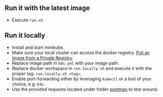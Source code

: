 ## Run it with the latest image
- Execute `run.sh`.


## Run it locally

- Install and start minikube.
- Make sure your local cluster can access the docker registry. [Pull an Image from a Private Registry](https://kubernetes.io/docs/tasks/configure-pod-container/pull-image-private-registry/).
- Replace image path in `k8s.yml` with your image path.
- Replace docker workspace in `run-locally.sh` and execute it with the proper tag: `run-locally.sh <tag>`.
- Enable port-forwarding either by leveraging `kubectl` or a tool of your choice, e.g. `k9s`.
- Use the provided requests located under folder [postman](postman/micronaut-kubernetes-testing.postman_collection.json) to test around.
